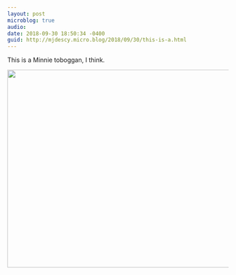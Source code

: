 ```yaml
---
layout: post
microblog: true
audio: 
date: 2018-09-30 18:50:34 -0400
guid: http://mjdescy.micro.blog/2018/09/30/this-is-a.html
---
```

This is a Minnie toboggan, I think.

<img src="http://micro.mjdescy.me/uploads/2018/eda09ab934.jpg" width="600" height="450" />
